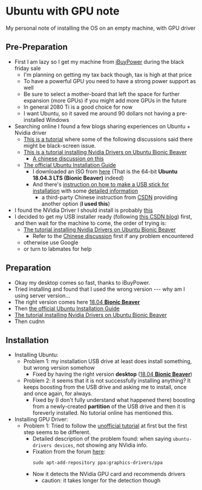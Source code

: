 # Ubuntu with GPU note
 My personal note of installing the OS on an empty machine, with GPU driver

## Pre-Preparation
* First I am lazy so I get my machine from [iBuyPower](https://www.ibuypower.com/Site/Computer/desktops) during the black friday sale
  * I'm planning on getting my tax back though, tax is high at that price
  * To have a powerful GPU you need to have a strong power support as well
  * Be sure to select a mother-board that left the space for further expansion (more GPUs) if you might add more GPUs in the future
  * In general 2080 Ti is a good choice for now
  * I want Ubuntu, so it saved me around 90 dollars not having a pre-installed Windows
* Searching online I found a few blogs sharing experiences on Ubuntu + Nvidia driver
  * [This is a tutorial](https://www.pugetsystems.com/labs/hpc/The-Best-Way-To-Install-Ubuntu-18-04-with-NVIDIA-Drivers-and-any-Desktop-Flavor-1178/) where some of the following discussions said there might be black-screen issue.
  * [This is a tutorial installing Nvidia Drivers on Ubuntu Bionic Beaver](https://linuxconfig.org/how-to-install-the-nvidia-drivers-on-ubuntu-18-04-bionic-beaver-linux)
    * [A chinese discussion on this](https://blog.csdn.net/tjuyanming/article/details/80862290)
  * [The official Ubuntu Installation Guide](https://help.ubuntu.com/community/GraphicalInstall)
    * I downloaded an ISO from [here](http://cdimage.ubuntu.com/releases/18.04.3/release/?_ga=2.134170190.1104284630.1574932620-706300109.1574932620) (That is the 64-bit **Ubuntu 18.04.3 LTS (Bionic Beaver)** indeed)
    * And there's [instruction on how to make a USB stick for installation](https://help.ubuntu.com/community/Installation/FromUSBStick) with some [detailed information](https://ubuntuforums.org/showthread.php?t=2230389)
      * a third-party Chinese instruction from [CSDN](https://blog.csdn.net/Allyli0022/article/details/81674504) providing another option (**I used this**)
* I found the NVidia Driver I should install is probably [this](https://www.nvidia.com/download/driverResults.aspx/154997/en-us)
* I decided to get my USB installer ready (following [this CSDN blog]((https://blog.csdn.net/Allyli0022/article/details/81674504))) first, and then wait for the machine to come, the order of trying is:
  * [The tutorial installing Nvidia Drivers on Ubuntu Bionic Beaver](https://linuxconfig.org/how-to-install-the-nvidia-drivers-on-ubuntu-18-04-bionic-beaver-linux)
    * Refer to the [Chinese discussion](https://blog.csdn.net/tjuyanming/article/details/80862290) first if any problem encountered
  * otherwise use Google
  * or turn to labmates for help

## Preparation
* Okay my desktop comes so fast, thanks to iBuyPower.
* Tried installing and found that I used the wrong version --- why am I using server version...
* The right version comes here [18.04 **Bionic Beaver**](http://releases.ubuntu.com/18.04/)
* Then [the official Ubuntu Installation Guide](https://help.ubuntu.com/community/GraphicalInstall)
* [The tutorial installing Nvidia Drivers on Ubuntu Bionic Beaver](https://linuxconfig.org/how-to-install-the-nvidia-drivers-on-ubuntu-18-04-bionic-beaver-linux)
* Then cudnn

## Installation
* Installing Ubuntu:
  * Problem 1: my installation USB drive at least does install something, but wrong version somehow
    * Fixed by having the right version **desktop** ([18.04 **Bionic Beaver**](http://releases.ubuntu.com/18.04/))
  * Problem 2: it seems that it is not successfully installing anything? It keeps boosting from the USB drive and asking me to install, once and once again, for always.
    * Fixed by (I don't fully understand what happened there) boosting from a newly-created **partition** of the USB drive and then it is foreverly installed. No tutorial online has mentioned this.
* Installing GPU Driver:
  * Problem 1: Tried to follow the [unofficial tutorial](https://linuxconfig.org/how-to-install-the-nvidia-drivers-on-ubuntu-18-04-bionic-beaver-linux) at first but the first step seems to be different.
    * Detailed description of the problem found: when saying ```ubuntu-drivers devices```, not showing any NVidia info.
    * Fixation from the forum [here](https://forums.linuxmint.com/viewtopic.php?t=287206): 
        ```shell
        sudo apt-add-repository ppa:graphics-drivers/ppa
        ```
    * Now it detects the NVidia GPU card and recommends drivers
      * caution: it takes longer for the detection though





